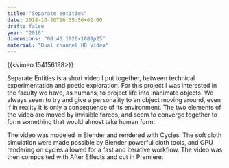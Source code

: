```yaml
---
title: "Separate entities"
date: 2018-10-20T16:35:56+02:00
draft: false
year: "2016"
dimensions: "00:40 1920x1080p25"
material: "Dual channel HD video"
---
```


{{<vimeo 154156198>}}

Separate Entities is a short video I put together, between technical experimentation and poetic exploration. For this project I was interested in the faculty we have, as humans, to project life into inanimate objects. We always seem to try and give a personality to an object moving around, even if in reality it is only a consequence of its environment. The two elements of the video are moved by invisible forces, and seem to converge together to form something that would almost take human form.
					
The video was modeled in Blender and rendered with Cycles. The soft cloth simulation were made possible by Blender powerful cloth  tools, and GPU rendering on cycles allowed for a fast and iterative workflow. The video was then composited with After Effects and cut in Premiere.